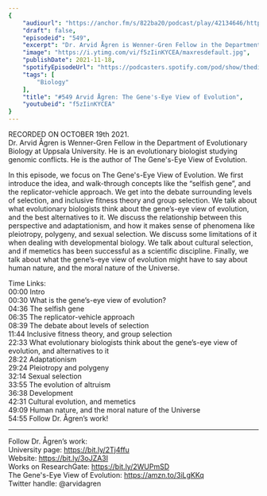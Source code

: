 ```yaml
---
{
	"audiourl": "https://anchor.fm/s/822ba20/podcast/play/42134646/https%3A%2F%2Fd3ctxlq1ktw2nl.cloudfront.net%2Fstaging%2F2021-9-21%2Fa2250a7d-ca8e-0453-1837-d056ef57b22d.m4a",
	"draft": false,
	"episodeid": "549",
	"excerpt": "Dr. Arvid Ågren is Wenner-Gren Fellow in the Department of Evolutionary Biology at Uppsala University. He is an evolutionary biologist studying genomic conflicts. He is the author of The Gene's-Eye View of Evolution.",
	"image": "https://i.ytimg.com/vi/f5zIinKYCEA/maxresdefault.jpg",
	"publishDate": 2021-11-18,
	"spotifyEpisodeUrl": "https://podcasters.spotify.com/pod/show/thedissenter/episodes/549-Arvid-gren-The-Genes-Eye-View-of-Evolution-e194blm",
	"tags": [
		"Biology"
	],
	"title": "#549 Arvid Ågren: The Gene's-Eye View of Evolution",
	"youtubeid": "f5zIinKYCEA"
}
---
```

RECORDED ON OCTOBER 19th 2021.  
Dr. Arvid Ågren is Wenner-Gren Fellow in the Department of Evolutionary Biology at Uppsala University. He is an evolutionary biologist studying genomic conflicts. He is the author of The Gene's-Eye View of Evolution.

In this episode, we focus on The Gene's-Eye View of Evolution. We first introduce the idea, and walk-through concepts like the “selfish gene”, and the replicator-vehicle approach. We get into the debate surrounding levels of selection, and inclusive fitness theory and group selection. We talk about what evolutionary biologists think about the gene’s-eye view of evolution, and the best alternatives to it. We discuss the relationship between this perspective and adaptationism, and how it makes sense of phenomena like pleiotropy, polygeny, and sexual selection. We discuss some limitations of it when dealing with developmental biology. We talk about cultural selection, and if memetics has been successful as a scientific discipline. Finally, we talk about what the gene’s-eye view of evolution might have to say about human nature, and the moral nature of the Universe.

Time Links:  
<time>00:00</time> Intro  
<time>00:30</time> What is the gene’s-eye view of evolution?  
<time>04:36</time> The selfish gene  
<time>06:35</time> The replicator-vehicle approach  
<time>08:39</time> The debate about levels of selection  
<time>11:44</time> Inclusive fitness theory, and group selection  
<time>22:33</time> What evolutionary biologists think about the gene’s-eye view of evolution, and alternatives to it  
<time>28:22</time> Adaptationism  
<time>29:24</time> Pleiotropy and polygeny  
<time>32:14</time> Sexual selection  
<time>33:55</time> The evolution of altruism  
<time>36:38</time> Development  
<time>42:31</time> Cultural evolution, and memetics  
<time>49:09</time> Human nature, and the moral nature of the Universe  
<time>54:55</time> Follow Dr. Ågren’s work!

---

Follow Dr. Ågren’s work:  
University page: https://bit.ly/2Tj4ffu  
Website: https://bit.ly/3oJZA3I  
Works on ResearchGate: https://bit.ly/2WUPmSD  
The Gene's-Eye View of Evolution: https://amzn.to/3iLgKKq  
Twitter handle: @arvidagren
